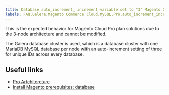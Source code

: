 ```yaml
---
title: Database auto_increment_ increment variable set to "3" Magento Cloud Pro
labels: FAQ,Galera,Magento Commerce Cloud,MySQL,Pro,auto_increment_increment,database
---
```


This is the expected behavior for Magento Cloud Pro plan solutions due to the 3-node architecture and cannot be modified.

The Galera database cluster is used, which is a database cluster with one MariaDB MySQL database per node with an auto-increment setting of three for unique IDs across every database.

## Useful links

* [Pro Artchitercture](https://devdocs.magento.com/guides/v2.2/cloud/architecture/pro-architecture.html#backup-and-disaster-recovery)
* [Install Magento prerequisites: database](https://devdocs.magento.com/guides/v2.1/cloud/before/before-workspace-magento-prereqs.html#database)